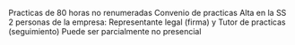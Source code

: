 Practicas de 80 horas no renumeradas
Convenio de practicas
Alta en la SS
2 personas de la empresa: Representante legal (firma) y Tutor de practicas (seguimiento)
Puede ser parcialmente no presencial

